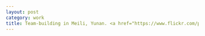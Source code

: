 ```yaml
---
layout: post
category: work
title: Team-building in Meili, Yunan. <a href="https://www.flickr.com/photos/xlzhu/49099791348/">Some pics</a>.
---
```

